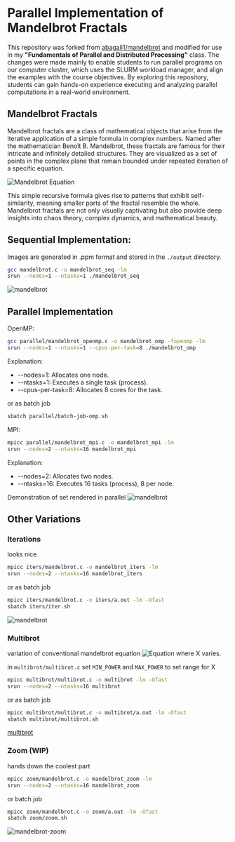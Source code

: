 # Parallel Implementation of Mandelbrot Fractals

This repository was forked from [abagali1/mandelbrot](https://github.com/abagali1/mandelbrot) and modified for use in my **"Fundamentals of Parallel and Distributed Processing"** class. The changes were made mainly to enable students to run parallel programs on our computer cluster, which uses the SLURM workload manager, and align the examples with the course objectives. By exploring this repository, students can gain hands-on experience executing and analyzing parallel computations in a real-world environment.

## Mandelbrot Fractals

Mandelbrot fractals are a class of mathematical objects that arise from the iterative application of a simple formula in complex numbers. Named after the mathematician Benoît B. Mandelbrot, these fractals are famous for their intricate and infinitely detailed structures. They are visualized as a set of points in the complex plane that remain bounded under repeated iteration of a specific equation.

![Mandelbrot Equation](https://latex.codecogs.com/png.latex?z_{n%2B1}%20=%20z_n^2%20+%20c)

This simple recursive formula gives rise to patterns that exhibit self-similarity, meaning smaller parts of the fractal resemble the whole. Mandelbrot fractals are not only visually captivating but also provide deep insights into chaos theory, complex dynamics, and mathematical beauty.


## Sequential Implementation:

Images are generated in .ppm format and stored in the `./output` directory.

```bash
gcc mandelbrot.c -o mandelbrot_seq -lm
srun --nodes=1 --ntasks=1 ./mandelbrot_seq
```

![mandelbrot](https://github.com/mvneves/parallel-mandelbrot/raw/master/output/readme.png)

## Parallel Implementation

OpenMP:
```bash
gcc parallel/mandelbrot_openmp.c -o mandelbrot_omp -fopenmp -lm
srun --nodes=1 --ntasks=1 --cpus-per-task=8 ./mandelbrot_omp
```

Explanation:
- --nodes=1: Allocates one node.
- --ntasks=1: Executes a single task (process).
- --cpus-per-task=8: Allocates 8 cores for the task.

or as batch job
```bash
sbatch parallel/batch-job-omp.sh
```

MPI:
```bash
mpicc parallel/mandelbrot_mpi.c -o mandelbrot_mpi -lm
srun --nodes=2 --ntasks=16 mandelbrot_mpi
```

Explanation:
- --nodes=2: Allocates two nodes.
- --ntasks=16: Executes 16 tasks (process), 8 per node.


Demonstration of set rendered in parallel
![mandelbrot](https://github.com/mvneves/parallel-mandelbrot/raw/master/parallel/parallel.gif)


## Other Variations

### Iterations
looks nice

```bash
mpicc iters/mandelbrot.c -o mandelbrot_iters -lm
srun --nodes=2 --ntasks=16 mandelbrot_iters
```

or as batch job
```bash
mpicc iters/mandelbrot.c -o iters/a.out -lm -Ofast 
sbatch iters/iter.sh
```

![mandelbrot](https://github.com/mvneves/parallel-mandelbrot/blob/master/iters/output.gif)

### Multibrot
variation of conventional mandelbrot equation
![Equation](https://latex.codecogs.com/png.latex?z_{n%2B1}%20=%20z_n^x%20+%20c)
where X varies.

in `multibrot/multibrot.c` set `MIN_POWER` and `MAX_POWER` to set range for X 

```bash
mpicc multibrot/multibrot.c -o multibrot -lm -Ofast
srun --nodes=2 --ntasks=16 multibrot
```

or as batch job
```bash
mpicc multibrot/multibrot.c -o multibrot/a.out -lm -Ofast
sbatch multibrot/multibrot.sh
```

[multibrot](https://github.com/mvneves/parallel-mandelbrot/blob/master/multibrot/output/output.mp4)

### Zoom (WIP)
hands down the coolest part

```bash
mpicc zoom/mandelbrot.c -o mandelbrot_zoom -lm
srun --nodes=2 --ntasks=16 mandelbrot_zoom
```
or batch job
```bash
mpicc zoom/mandelbrot.c -o zoom/a.out -lm -Ofast
sbatch zoom/zoom.sh
```

![mandelbrot-zoom](https://github.com/mvneves/parallel-mandelbrot/blob/master/zoom/zoom.gif)

